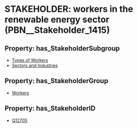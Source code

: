 # STAKEHOLDER: __workers in the renewable energy sector__ (PBN__Stakeholder_1415)

## Property: has_StakeholderSubgroup

* [Types of Workers](PBN__StakeholderSubgroup_22)
* [Sectors and Industries](PBN__StakeholderSubgroup_25)

## Property: has_StakeholderGroup

* [Workers](PBN__StakeholderGroup_2)

## Property: has_StakeholderID

* [Q12705](Q12705)

